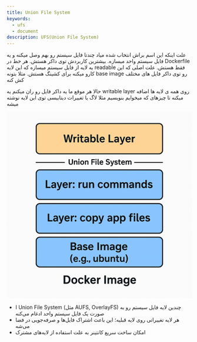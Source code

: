 ```yaml
---
title: Union File System
keywords:
  - ufs
  - document
description: UFS(Union File System)
---
```


علت اینکه این اسم براش انتخاب شده میاد چندتا فایل سیستم رو بهم وصل میکنه و یه فایل سیستم واحد میسازه. بیشترین کاربردش توی داکر هستش.
هر خط در Dockerfile یه لایه از فایل سیستم میسازه که این لایه readable فقط هستش. علت اصلی که این کارو میکنه برای کشینگ هستش. مثلا بتونه base image رو توی داکر فایل های مختلف کش کنه

حالا هر موقع ما یه داکر فایل رو ران میکنم یه writable layer روی همه ی لایه ها اضافه میکنه تا
چیزهای که میخوایم بنویسیم مثلا لاگ یا تغییرات دیتابیسی توی این لایه نوشته میشه

![ad](/img/ufs.png)

- ا Union File System (مثل AUFS, OverlayFS) چندین لایه فایل سیستم رو به صورت یک فایل سیستم واحد ادغام می‌کنه
- هر لایه تغییراتی روی لایه قبلیه؛ این باعث اشتراک فایل‌ها و صرفه‌جویی در فضا می‌شه
- امکان ساخت سریع کانتینر به علت استفاده از لایه‌های مشترک
